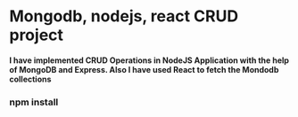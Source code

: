 # Mongodb, nodejs, react CRUD project
#### I have implemented CRUD Operations in NodeJS Application with the help of  MongoDB and Express. Also I have used React to fetch the Mondodb collections
### npm install
